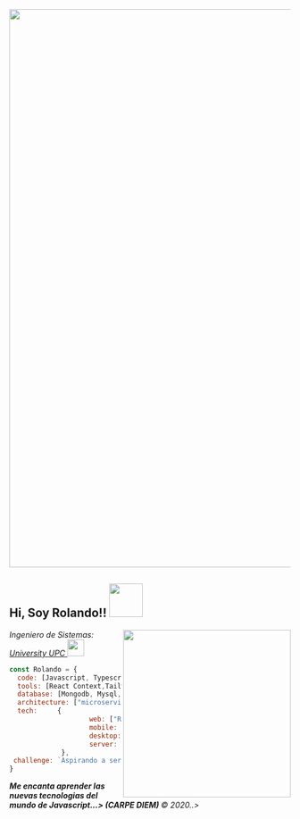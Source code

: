 <img src="https://user-images.githubusercontent.com/33987212/90967020-ff745080-e49e-11ea-96fb-891eb03b2dee.gif" width="1000">
<h2> Hi, Soy Rolando!! <img src="https://media.giphy.com/media/WUlplcMpOCEmTGBtBW/giphy.gif" width="60"></h2>
<img align='right' src="https://i.pinimg.com/originals/02/74/20/0274207612d515f49012c87803a9e631.gif" width="300">
<p><em>Ingeniero de Sistemas: <a href="https://www.upc.edu.pe/" target="blank" >University UPC </a><img src="https://www.upc.edu.pe/static/img/logo_upc_red.png" width="30">
</em></p>

```javascript
const Rolando = {
  code: [Javascript, Typescript, HTML, CSS],
  tools: [React Context,TailwindCSS, Styled-Components],
  database: [Mongodb, Mysql, Firebase],
  architecture: ["microservices", "rest", "graphql"],
  tech:     {
                    web: ["React", "Nextjs"]
                    mobile: "React Native",
                    desktop: "Electron JS",
                    server: ["Node JS", "Express" ]
             },
 challenge: `Aspirando a ser FullStack Developer ${DEV}`
}
```

 <em><b> Me encanta aprender las nuevas tecnologias del mundo de Javascript...>  (CARPE DIEM) </b> &copy; 2020..> </em>



